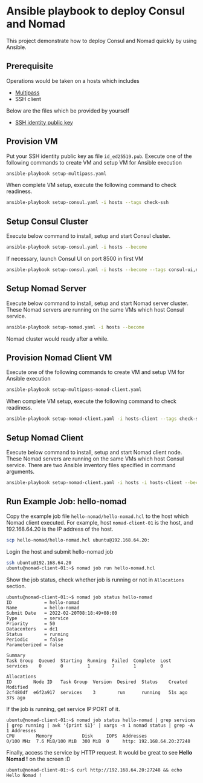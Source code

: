 # Ansible playbook to deploy Consul and Nomad

This project demonstrate how to deploy Consul and Nomad quickly by using Ansible.

## Prerequisite

Operations would be taken on a hosts which includes

- [Multipass](https://multipass.run/)
- SSH client

Below are the files which be provided by yourself

- [SSH identity public key](https://docs.github.com/en/authentication/connecting-to-github-with-ssh/generating-a-new-ssh-key-and-adding-it-to-the-ssh-agent)

## Provision VM

Put your SSH identity public key as file `id_ed25519.pub`. Execute one of the following commands to create VM and setup VM for Ansible execution 

```bash
ansible-playbook setup-multipass.yaml
```

When complete VM setup, execute the following command to check readiness.

```bash
ansible-playbook setup-consul.yaml -i hosts --tags check-ssh
```

## Setup Consul Cluster

Execute below command to install, setup and start Consul cluster.

```bash
ansible-playbook setup-consul.yaml -i hosts --become
```

If necessary, launch Consul UI on port 8500 in first VM

```bash
ansible-playbook setup-consul.yaml -i hosts --become --tags consul-ui,never
```

## Setup Nomad Server

Execute below command to install, setup and start Nomad server cluster. These Nomad servers are running on the same VMs which host Consul service.

```bash
ansible-playbook setup-nomad.yaml -i hosts --become
```

Nomad cluster would ready after a while.

## Provision Nomad Client VM

Execute one of the following commands to create VM and setup VM for Ansible execution 

```bash
ansible-playbook setup-multipass-nomad-client.yaml
```

When complete VM setup, execute the following command to check readiness.

```bash
ansible-playbook setup-nomad-client.yaml -i hosts-client --tags check-ssh
```

## Setup Nomad Client

Execute below command to install, setup and start Nomad client node. These Nomad servers are running on the same VMs which host Consul service. There are two Ansible inventory files specified in command arguments.

```bash
ansible-playbook setup-nomad-client.yaml -i hosts -i hosts-client --become
```

## Run Example Job: hello-nomad

Copy the example job file `hello-nomad/hello-nomad.hcl` to the host which Nomad client executed. For example, host `nomad-client-01` is the host, and 192.168.64.20 is the IP address of the host.

``` bash
scp hello-nomad/hello-nomad.hcl ubuntu@192.168.64.20:
```

Login the host and submit hello-nomad job

``` bash
ssh ubuntu@192.168.64.20
ubuntu@nomad-client-01:~$ nomad job run hello-nomad.hcl
```

Show the job status, check whether job is running or not in `Allocations` section.

``` shell
ubuntu@nomad-client-01:~$ nomad job status hello-nomad
ID            = hello-nomad
Name          = hello-nomad
Submit Date   = 2022-02-20T08:18:49+08:00
Type          = service
Priority      = 50
Datacenters   = dc1
Status        = running
Periodic      = false
Parameterized = false

Summary
Task Group  Queued  Starting  Running  Failed  Complete  Lost
services    0       0         1        7       1         0

Allocations
ID        Node ID   Task Group  Version  Desired  Status    Created     Modified
2cf480df  e6f2a917  services    3        run      running   51s ago     37s ago
```

If the job is running, get service IP:PORT of it.

``` shell
ubuntu@nomad-client-01:~$ nomad job status hello-nomad | grep services | grep running | awk '{print $1}' | xargs -n 1 nomad status | grep -A 1 Addresses
CPU        Memory           Disk     IOPS  Addresses
0/100 MHz  7.6 MiB/100 MiB  300 MiB  0     http: 192.168.64.20:27248
```

Finally, access the service by HTTP request. It would be great to see **Hello Nomad !** on the screen :D

``` shell
ubuntu@nomad-client-01:~$ curl http://192.168.64.20:27248 && echo 
Hello Nomad !
```
